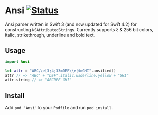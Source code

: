 # Ansi [![Status](https://travis-ci.org/oleander/Ansi.svg?branch=master)](https://travis-ci.org/oleander/Ansi)

Ansi parser written in Swift 3 (and now updated for Swift 4.2) for constructing `NSAttributedString`s. Currently supports 8 & 256 bit colors, italic, strikethrough, underline and bold text.

## Usage

```swift
import Ansi

let attr = "ABC\\e[3;4;33mDEF\\e[0mGHI".ansified()
attr // => "ABC" + "DEF".italic.underline.yellow + "GHI"
attr.string // => "ABCDEF GHI"
```

## Install

Add `pod 'Ansi'` to your `Podfile` and run `pod install`.

